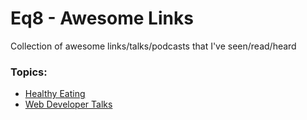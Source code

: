 # Eq8 - Awesome Links

Collection of awesome links/talks/podcasts that I've seen/read/heard

### Topics:

* [Healthy Eating](https://github.com/equivalent/awesome-links/blob/master/healthy-eating.md)
* [Web Developer Talks](https://github.com/equivalent/awesome-links/blob/master/web-dev-talks.md)
